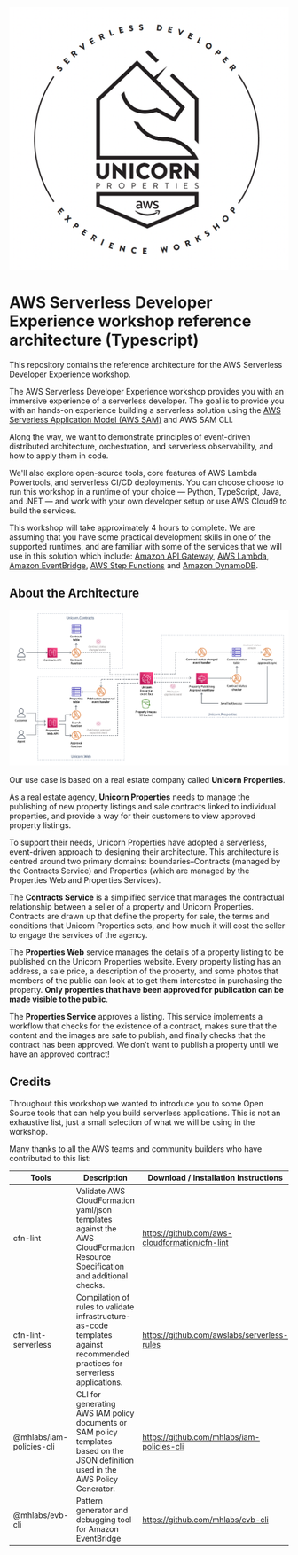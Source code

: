 ![AWS Serverless Developer Experience Workshop Reference Architecture](/docs/workshop_logo.png)

# AWS Serverless Developer Experience workshop reference architecture (Typescript)

This repository contains the reference architecture for the AWS Serverless Developer Experience workshop.

The AWS Serverless Developer Experience workshop provides you with an immersive experience of a serverless developer. The goal is to provide you with an hands-on experience building a serverless solution using the [AWS Serverless Application Model (AWS SAM)](https://aws.amazon.com/serverless/sam/) and AWS SAM CLI.

Along the way, we want to demonstrate principles of event-driven distributed architecture, orchestration, and serverless observability, and how to apply them in code.

We'll also explore open-source tools, core features of AWS Lambda Powertools, and serverless CI/CD deployments. You can choose choose to run this workshop in a runtime of your choice — Python, TypeScript, Java, and .NET — and work with your own developer setup or use AWS Cloud9 to build the services.

This workshop will take approximately 4 hours to complete. We are assuming that you have some practical development skills in one of the supported runtimes, and are familiar with some of the services that we will use in this solution which include: [Amazon API Gateway](https://aws.amazon.com/apigateway/), [AWS Lambda](https://aws.amazon.com/lambda/), [Amazon EventBridge](https://aws.amazon.com/eventbridge/), [AWS Step Functions](https://aws.amazon.com/step-functions/) and [Amazon DynamoDB](https://aws.amazon.com/dynamodb/).

## About the Architecture

![AWS Serverless Developer Experience Workshop Reference Architecture](/docs/architecture.png)

Our use case is based on a real estate company called **Unicorn Properties**.

As a real estate agency, **Unicorn Properties** needs to manage the publishing of new property listings and sale contracts linked to individual properties, and provide a way for their customers to view approved property listings.

To support their needs, Unicorn Properties have adopted a serverless, event-driven approach to designing their architecture. This architecture is centred around two primary domains: boundaries–Contracts (managed by the Contracts Service) and Properties (which are managed by the Properties Web and Properties Services).

The **Contracts Service** is a simplified service that manages the contractual relationship between a seller of a property and Unicorn Properties. Contracts are drawn up that define the property for sale, the terms and conditions that Unicorn Properties sets, and how much it will cost the seller to engage the services of the agency.

The **Properties Web** service manages the details of a property listing to be published on the Unicorn Properties website. Every property listing has an address, a sale price, a description of the property, and some photos that members of the public can look at to get them interested in purchasing the property. **Only properties that have been approved for publication can be made visible to the public**. 
 
The **Properties Service** approves a listing. This service implements a workflow that checks for the existence of a contract, makes sure that the content and the images are safe to publish, and finally checks that the contract has been approved. We don’t want to publish a property until we have an approved contract! 


## Credits

Throughout this workshop we wanted to introduce you to some Open Source tools that can help you build serverless applications. This is not an exhaustive list, just a small selection of what we will be using in the workshop.

Many thanks to all the AWS teams and community builders who have contributed to this list:

| Tools                 | Description | Download / Installation Instructions |
| --------------------- | ----------- | --------------------------------------- |
| cfn-lint | Validate AWS CloudFormation yaml/json templates against the AWS CloudFormation Resource Specification and additional checks. | https://github.com/aws-cloudformation/cfn-lint |
| cfn-lint-serverless | Compilation of rules to validate infrastructure-as-code templates against recommended practices for serverless applications. | https://github.com/awslabs/serverless-rules |
| @mhlabs/iam-policies-cli| CLI for generating AWS IAM policy documents or SAM policy templates based on the JSON definition used in the AWS Policy Generator. | https://github.com/mhlabs/iam-policies-cli |
| @mhlabs/evb-cli | Pattern generator and debugging tool for Amazon EventBridge | https://github.com/mhlabs/evb-cli |

